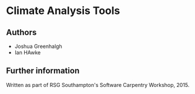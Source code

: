 # Climate Analysis Tools

## Authors


* Joshua Greenhalgh
* Ian HAwke

## Further information

Written as part of RSG Southampton's Software Carpentry Workshop, 2015.
